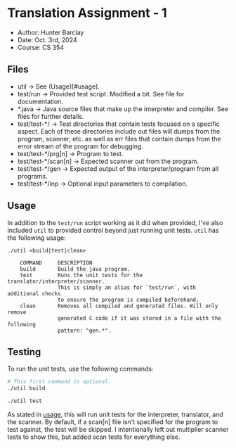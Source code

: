 # Translation Assignment - 1
- Author: Hunter Barclay
- Date: Oct. 3rd, 2024
- Course: CS 354

## Files
- util -> See (Usage)[#usage].
- test/run -> Provided test script. Modified a bit. See file for documentation.
- *.java -> Java source files that make up the interpreter and compiler. See files for further details.
- test/test-*/ -> Test directories that contain tests focused on a specific aspect. Each of these directories
	include out files will dumps from the program, scanner, etc. as well as err files that contain dumps from
	the error stream of the program for debugging.
- test/test-*/prg[n] -> Program to test.
- test/test-*/scan[n] -> Expected scanner out from the program.
- test/test-*/gen -> Expected output of the interpreter/program from all programs.
- test/test-*/inp -> Optional input parameters to compilation.

## Usage
In addition to the `test/run` script working as it did when provided, I've also
included `util` to provided control beyond just running unit tests. `util` has
the following usage:

```
./util <build|test|clean>

	COMMAND		DESCRIPTION
	build		Build the java program.
	test		Runs the unit tests for the translator/interpreter/scanner.
				This is simply an alias for `test/run`, with additional checks
				to ensure the program is compiled beforehand.
	clean		Removes all compiled and generated files. Will only remove
				generated C code if it was stored in a file with the following
				pattern: "gen.*".
```

## Testing
To run the unit tests, use the following commands:

```bash
# This first command is optional.
./util build

./util test
```

As stated in [usage](#usage), this will run unit tests for the interpreter,
translator, and the scanner. By default, if a scan[n] file isn't specified for
the program to test against, the test will be skipped. I intentionally left
out multiplier scanner tests to show this, but added scan tests for everything else.

